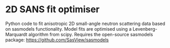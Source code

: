 # 2D SANS fit optimiser
Python code to fit anisotropic 2D small-angle neutron scattering data based on sasmodels functionality. Model fits are optimised using a Levenberg-Marquardt algorithm from scipy. Requires the open-source sasmodels package: https://github.com/SasView/sasmodels





